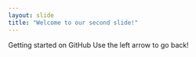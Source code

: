 ```yaml
---
layout: slide
title: "Welcome to our second slide!"
---
```

Getting started on GitHub
Use the left arrow to go back!
